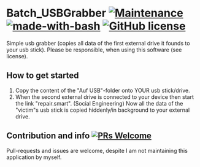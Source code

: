 # Batch_USBGrabber [![Maintenance](https://img.shields.io/badge/Maintained%3F-no-red.svg)](https://bitbucket.org/lbesson/ansi-colors) [![made-with-bash](https://img.shields.io/badge/Made%20with-Bash-1f425f.svg)](https://www.gnu.org/software/bash/) [![GitHub license](https://img.shields.io/github/license/wsdt/Batch_USBGrabber.svg)](https://github.com/wsdt/Batch_USBGrabber/blob/master/LICENSE)
Simple usb grabber (copies all data of the first external drive it founds to your usb stick). Please be responsible, when using this software (see license). 

## How to get started
1. Copy the content of the "Auf USB"-folder onto YOUR usb stick/drive. 
1. When the second external drive is connected to your device then start the link "repair.smart". (Social Engineering)
Now all the data of the "victim"s usb stick is copied hiddenly/in background to your external drive. 

## Contribution and info [![PRs Welcome](https://img.shields.io/badge/PRs-welcome-brightgreen.svg?style=flat-square)](http://makeapullrequest.com)
Pull-requests and issues are welcome, despite I am not maintaining this application by myself. 
